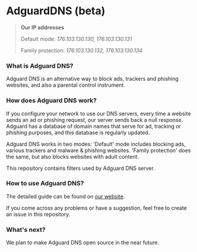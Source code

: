 # AdguardDNS (beta)

> **Our IP addresses** 
>
> Default mode: 
> *176.103.130.130, 
> 176.103.130.131*
>
>Family protection:
>*176.103.130.132, 
>176.103.130.134*

### What is Adguard DNS?

Adguard DNS is an alternative way to block ads, trackers and phishing websites, and also a parental control instrument.

### How does Adguard DNS work?

If you configure your network to use our DNS servers, every time a website sends an ad or phishing request, our server sends back a null response. Adguard has a database of domain names that serve for ad, tracking or phishing purposes, and this database is regularly updated.


Adguard DNS works in two modes:
'Default' mode includes blocking ads, various trackers and malware & phishing websites. 
'Family protection' does the same, but also blocks websites with adult content.


This repository contains filters used by Adguard DNS server.

### How to use Adguard DNS?

The detailed guide can be found on [our website](https://test.adguard.com/en/adguard-dns/instruction.html#instruction).

If you come across any problems or have a suggestion, feel free to create an issue in this repository. 

### What's next?

We plan to make Adguard DNS open source in the near future.
